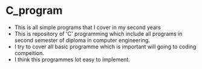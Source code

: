 # C_program
- This is all simple programs that I cover in my second years 
- This is repository of 'C' programming which include all programs in second semester of diploma in computer engineering.
- I try to cover all basic programme which is important will going to coding compeition.
- I think this  programmes lot easy to implement.
